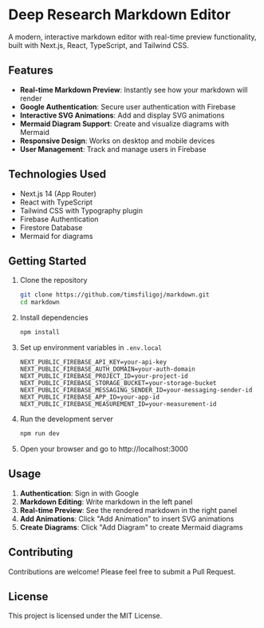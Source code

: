 # Deep Research Markdown Editor

A modern, interactive markdown editor with real-time preview functionality, built with Next.js, React, TypeScript, and Tailwind CSS.

## Features

- **Real-time Markdown Preview**: Instantly see how your markdown will render
- **Google Authentication**: Secure user authentication with Firebase
- **Interactive SVG Animations**: Add and display SVG animations
- **Mermaid Diagram Support**: Create and visualize diagrams with Mermaid
- **Responsive Design**: Works on desktop and mobile devices
- **User Management**: Track and manage users in Firebase

## Technologies Used

- Next.js 14 (App Router)
- React with TypeScript
- Tailwind CSS with Typography plugin
- Firebase Authentication
- Firestore Database
- Mermaid for diagrams

## Getting Started

1. Clone the repository
   ```bash
   git clone https://github.com/timsfiligoj/markdown.git
   cd markdown
   ```

2. Install dependencies
   ```bash
   npm install
   ```

3. Set up environment variables in `.env.local`
   ```
   NEXT_PUBLIC_FIREBASE_API_KEY=your-api-key
   NEXT_PUBLIC_FIREBASE_AUTH_DOMAIN=your-auth-domain
   NEXT_PUBLIC_FIREBASE_PROJECT_ID=your-project-id
   NEXT_PUBLIC_FIREBASE_STORAGE_BUCKET=your-storage-bucket
   NEXT_PUBLIC_FIREBASE_MESSAGING_SENDER_ID=your-messaging-sender-id
   NEXT_PUBLIC_FIREBASE_APP_ID=your-app-id
   NEXT_PUBLIC_FIREBASE_MEASUREMENT_ID=your-measurement-id
   ```

4. Run the development server
   ```bash
   npm run dev
   ```

5. Open your browser and go to http://localhost:3000

## Usage

1. **Authentication**: Sign in with Google
2. **Markdown Editing**: Write markdown in the left panel
3. **Real-time Preview**: See the rendered markdown in the right panel
4. **Add Animations**: Click "Add Animation" to insert SVG animations
5. **Create Diagrams**: Click "Add Diagram" to create Mermaid diagrams

## Contributing

Contributions are welcome! Please feel free to submit a Pull Request.

## License

This project is licensed under the MIT License.